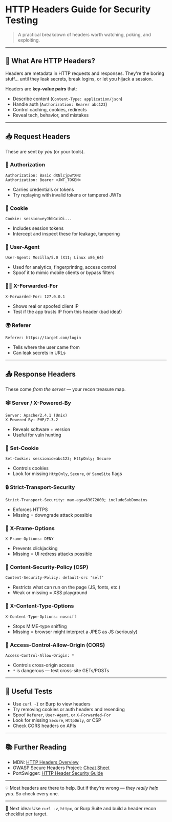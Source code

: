 # HTTP Headers Guide for Security Testing

> A practical breakdown of headers worth watching, poking, and exploiting.

---

## 🧠 What Are HTTP Headers?

Headers are metadata in HTTP requests and responses. They're the boring stuff… until they leak secrets, break logins, or let you hijack a session.

Headers are **key-value pairs** that:

- Describe content (`Content-Type: application/json`)
- Handle auth (`Authorization: Bearer abc123`)
- Control caching, cookies, redirects
- Reveal tech, behavior, and mistakes

---

## 📥 Request Headers

These are sent *by you* (or your tools).

### 🔐 Authorization

```http
Authorization: Basic dXNlcjpwYXNz
Authorization: Bearer <JWT_TOKEN>
```

- Carries credentials or tokens
- Try replaying with invalid tokens or tampered JWTs

### 🍪 Cookie

```http
Cookie: session=eyJhbGciOi...
```

- Includes session tokens
- Intercept and inspect these for leakage, tampering

### 🧠 User-Agent

```http
User-Agent: Mozilla/5.0 (X11; Linux x86_64)
```

- Used for analytics, fingerprinting, access control
- Spoof it to mimic mobile clients or bypass filters

### 🕵️‍♀️ X-Forwarded-For

```http
X-Forwarded-For: 127.0.0.1
```

- Shows real or spoofed client IP
- Test if the app trusts IP from this header (bad idea!)

### 🌍 Referer

```http
Referer: https://target.com/login
```

- Tells where the user came from
- Can leak secrets in URLs

---

## 📤 Response Headers

These come *from the server* — your recon treasure map.

### 🕸 Server / X-Powered-By

```http
Server: Apache/2.4.1 (Unix)
X-Powered-By: PHP/7.3.2
```

- Reveals software + version
- Useful for vuln hunting

### 🍪 Set-Cookie

```http
Set-Cookie: sessionid=abc123; HttpOnly; Secure
```

- Controls cookies
- Look for missing `HttpOnly`, `Secure`, or `SameSite` flags

### 🔒 Strict-Transport-Security

```http
Strict-Transport-Security: max-age=63072000; includeSubDomains
```

- Enforces HTTPS
- Missing = downgrade attack possible

### 🛑 X-Frame-Options

```http
X-Frame-Options: DENY
```

- Prevents clickjacking
- Missing = UI redress attacks possible

### 🧱 Content-Security-Policy (CSP)

```http
Content-Security-Policy: default-src 'self'
```

- Restricts what can run on the page (JS, fonts, etc.)
- Weak or missing = XSS playground

### 🚫 X-Content-Type-Options

```http
X-Content-Type-Options: nosniff
```

- Stops MIME-type sniffing
- Missing = browser might interpret a JPEG as JS (seriously)

### 🔄 Access-Control-Allow-Origin (CORS)

```http
Access-Control-Allow-Origin: *
```

- Controls cross-origin access
- `*` is dangerous — test cross-site GETs/POSTs

---

## 🧪 Useful Tests

- Use `curl -I` or Burp to view headers
- Try removing cookies or auth headers and resending
- Spoof `Referer`, `User-Agent`, or `X-Forwarded-For`
- Look for missing `Secure`, `HttpOnly`, or CSP
- Check CORS headers on APIs

---

## 📚 Further Reading

- MDN: [HTTP Headers Overview](https://developer.mozilla.org/en-US/docs/Web/HTTP/Headers)
- OWASP Secure Headers Project: [Cheat Sheet](https://owasp.org/www-project-secure-headers/)
- PortSwigger: [HTTP Header Security Guide](https://portswigger.net/web-security/http-headers)

---

💡 Most headers are there to help. But if they're wrong — they *really help you*. So check every one.

---

🎯 Next idea: Use `curl -v`, `httpx`, or Burp Suite and build a header recon checklist per target.


